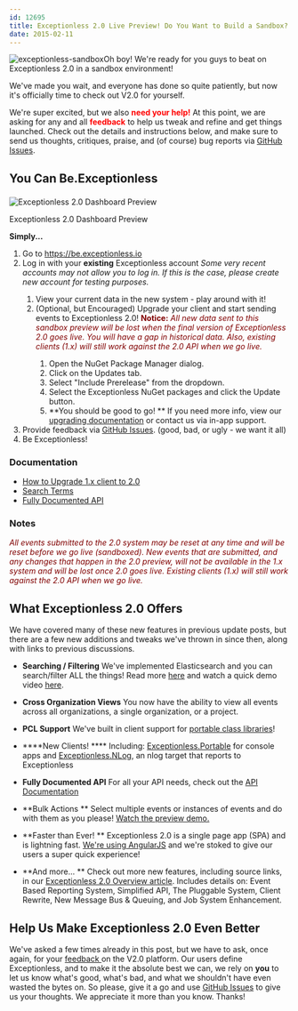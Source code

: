 ```yaml
---
id: 12695
title: Exceptionless 2.0 Live Preview! Do You Want to Build a Sandbox?
date: 2015-02-11
---
```

![exceptionless-sandbox](/assets/img/news/exceptionless-sandbox.png)Oh boy! We're ready for you guys to beat on Exceptionless 2.0 in a sandbox environment!

We've made you wait, and everyone has done so quite patiently, but now it's officially time to check out V2.0 for yourself.

We're super excited, but we also <span style="color: #ff0000;">**need your help!**</span> At this point, we are asking for any and all <span style="color: #ff0000;">**feedback** </span>to help us tweak and refine and get things launched. Check out the details and instructions below, and make sure to send us thoughts, critiques, praise, and (of course) bug reports via <a title="Exceptionless GitHub Issues" href="https://github.com/exceptionless/Exceptionless/issues/new" target="_blank">GitHub Issues</a>.<!--more-->

## You Can Be.Exceptionless<figure id="attachment_12699" class="thumbnail wp-caption alignright" style="width: 300px">

![Exceptionless 2.0 Dashboard Preview](/assets/img/news/sandbox-preview-300x183.jpg)<figcaption class="caption wp-caption-text">Exceptionless 2.0 Dashboard Preview</figcaption></figure>

**Simply...**

  1. Go to <a title="Exceptionless 2.0 Sandbox" href="https://be.exceptionless.io" target="_blank">https://be.exceptionless.io</a>
  2. Log in with your **existing** Exceptionless account
    _Some very recent accounts may not allow you to log in. If this is the case, please create new account for testing purposes._</p>
      1. View your current data in the new system - play around with it!
      2. (Optional, but Encouraged) Upgrade your client and start sending events to Exceptionless 2.0!
        <span style="color: #800000;">**Notice:** <em>All new data sent to this sandbox preview will be lost when the final version of Exceptionless 2.0 goes live. You will have a gap in historical data. Also, existing clients (1.x) will still work against the 2.0 API when we go live.</em></span></p>
          1. Open the NuGet Package Manager dialog.
          2. Click on the Updates tab.
          3. Select "Include Prerelease" from the dropdown.
          4. Select the Exceptionless NuGet packages and click the Update button.
          5. **You should be good to go!
** If you need more info, view our <a title="Upgrading Exceptionless" href="/docs/self-hosting/upgrading-self-hosted-instance/" target="_blank">upgrading documentation</a> or contact us via in-app support.
  3. Provide feedback via <a title="Exceptionless Github Issues" href="https://github.com/exceptionless/Exceptionless/issues/new" target="_blank">GitHub Issues</a>. (good, bad, or ugly - we want it all)
  4. Be Exceptionless!

### Documentation

* <a title="Exceptionless 2.0 Upgrade Instructions" href="/docs/self-hosting/upgrading-self-hosted-instance/" target="_blank">How to Upgrade 1.x client to 2.0</a>
* <a title="Search Terms" href="/docs/filtering-and-searching/" target="_blank">Search Terms</a>
* <a title="Exceptionless API Documentation" href="https://api.exceptionless.io/docs/index.html" target="_blank">Fully Documented API</a>

### Notes

<span style="color: #800000;"><em>All events submitted to the 2.0 system may be reset at any time and will be reset before we go live (sandboxed). New events that are submitted, and any changes that happen in the 2.0 preview, will not be available in the 1.x system and will be lost once 2.0 goes live. Existing clients (1.x) will still work against the 2.0 API when we go live.</em></span>

## What Exceptionless 2.0 Offers

We have covered many of these new features in previous update posts, but there are a few new additions and tweaks we've thrown in since then, along with links to previous discussions.

* **Searching / Filtering**
    We've implemented Elasticsearch and you can search/filter ALL the things! Read more <a title="Exceptionless 2.0 Elasticsearch" href="/making-move-elastic-search-exceptionless-2-0/" target="_blank">here</a> and watch a quick demo video <a title="Exceptionless Search Filters" href="/filter-your-exceptions-video-demo/" target="_blank">here</a>.

* **Cross Organization Views**
    You now have the ability to view all events across all organizations, a single organization, or a project.

* **PCL Support**
    We've built in client support for <a title="Exceptionless.Portable" href="https://www.nuget.org/packages/exceptionless.portable" target="_blank">portable class libraries</a>!

* ****New Clients!
**** Including: <a title="Exceptionless.Portable" href="https://www.nuget.org/packages/exceptionless.portable" target="_blank">Exceptionless.Portable</a> for console apps and <a title="Exceptionless NLOG Client" href="http://www.nuget.org/packages/exceptionless.nlog" target="_blank">Exceptionless.NLog</a>, an nlog target that reports to Exceptionless

* **Fully Documented API**
    For all your API needs, check out the <a title="Exceptionless API Documentation" href="https://api.exceptionless.io/docs/index.html" target="_blank">API Documentation</a>
* **Bulk Actions
** Select multiple events or instances of events and do with them as you please! <a title="Exceptionless 2.0 Bulk Actions" href="/bulk-actions-sneak-peak-exceptionless-2-0-video/" target="_blank">Watch the preview demo.</a>

* **Faster than Ever!
** Exceptionless 2.0 is a single page app (SPA) and is lightning fast. <a title="Exceptionless 2.0 AngularJS" href="/angularjs-exceptionless-2-0/" target="_blank">We're using AngularJS</a> and we're stoked to give our users a super quick experience!

* **And more...
** Check out more new features, including source links, in our <a title="Exceptionless 2.0 Overview" href="/upcoming-exceptionless-version-2-0-overview-review/" target="_blank">Exceptionless 2.0 Overview article</a>. Includes details on: Event Based Reporting System, Simplified API, The Pluggable System, Client Rewrite, New Message Bus & Queuing, and Job System Enhancement.

## Help Us Make Exceptionless 2.0 Even Better

We've asked a few times already in this post, but we have to ask, once again, for your <a href="https://github.com/exceptionless/Exceptionless/issues/new" target="_blank">feedback </a>on the V2.0 platform. Our users define Exceptionless, and to make it the absolute best we can, we rely on **you** to let us know what's good, what's bad, and what we shouldn't have even wasted the bytes on. So please, give it a go and use <a href="https://github.com/exceptionless/Exceptionless/issues/new" target="_blank">GitHub Issues</a> to give us your thoughts. We appreciate it more than you know. Thanks!


